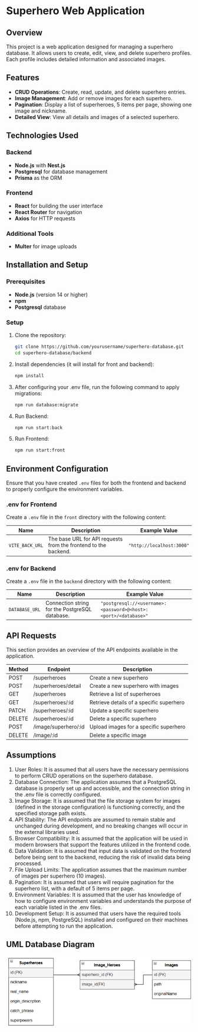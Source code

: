 # Superhero Web Application

## Overview

This project is a web application designed for managing a superhero database. It allows users to create, edit, view, and
delete superhero profiles. Each profile includes detailed information and associated images.

## Features

- **CRUD Operations**: Create, read, update, and delete superhero entries.
- **Image Management**: Add or remove images for each superhero.
- **Pagination**: Display a list of superheroes, 5 items per page, showing one image and nickname.
- **Detailed View**: View all details and images of a selected superhero.

## Technologies Used

### Backend

- **Node.js** with **Nest.js**
- **Postgresql** for database management
- **Prisma** as the ORM

### Frontend

- **React** for building the user interface
- **React Router** for navigation
- **Axios** for HTTP requests

### Additional Tools

- **Multer** for image uploads

## Installation and Setup

### Prerequisites

- **Node.js** (version 14 or higher)
- **npm**
- **Postgresql** database

### Setup

1. Clone the repository:
   ```bash
   git clone https://github.com/yourusername/superhero-database.git
   cd superhero-database/backend
2. Install dependencies (it will install for front and backend):
   ```bash
   npm install
3. After configuring your .env file, run the following command to apply migrations:
   ```bash
   npm run database:migrate
4. Run Backend:
   ```bash
   npm run start:back
5. Run Frontend:
   ```bash
   npm run start:front 
   ```

## Environment Configuration

Ensure that you have created `.env` files for both the frontend and backend to properly configure the environment
variables.

### .env for Frontend

Create a `.env` file in the `front` directory with the following content:

| Name            | Description                                                     | Example Value             |
|-----------------|-----------------------------------------------------------------|---------------------------|
| `VITE_BACK_URL` | The base URL for API requests from the frontend to the backend. | `"http://localhost:3000"` |

### .env for Backend

Create a `.env` file in the `backend` directory with the following content:

| Name           | Description                                    | Example Value                                                   |
|----------------|------------------------------------------------|-----------------------------------------------------------------|
| `DATABASE_URL` | Connection string for the PostgreSQL database. | `"postgresql://<username>:<password>@<host>:<port>/<database>"` |

## API Requests

This section provides an overview of the API endpoints available in the application.

| Method | Endpoint             | Description                              |
|--------|----------------------|------------------------------------------|
| POST   | /superheroes         | Create a new superhero                   |
| POST   | /superheroes/detail  | Create a new superhero with images       |
| GET    | /superheroes         | Retrieve a list of superheroes           |
| GET    | /superheroes/:id     | Retrieve details of a specific superhero |
| PATCH  | /superheroes/:id     | Update a specific superhero              |
| DELETE | /superheroes/:id     | Delete a specific superhero              |
| POST   | /image/superhero/:id | Upload images for a specific superhero   |
| DELETE | /image/:id           | Delete a specific image                  |

## Assumptions

1. User Roles: It is assumed that all users have the necessary permissions to perform CRUD operations on the superhero
   database.
2. Database Connection: The application assumes that a PostgreSQL database is properly set up and accessible, and the
   connection string in the .env file is correctly configured.
3. Image Storage: It is assumed that the file storage system for images (defined in the storage configuration) is
   functioning correctly, and the specified storage path exists.
4. API Stability: The API endpoints are assumed to remain stable and unchanged during development, and no breaking
   changes will occur in the external libraries used.
5. Browser Compatibility: It is assumed that the application will be used in modern browsers that support the features
   utilized in the frontend code.
6. Data Validation: It is assumed that input data is validated on the frontend before being sent to the backend,
   reducing the risk of invalid data being processed.
7. File Upload Limits: The application assumes that the maximum number of images per superhero (10 images).
8. Pagination: It is assumed that users will require pagination for the superhero list, with a default of 5 items per
   page.
9. Environment Variables: It is assumed that the user has knowledge of how to configure environment variables and
   understands the purpose of each variable listed in the .env files.
10. Development Setup: It is assumed that users have the required tools (Node.js, npm, PostgreSQL) installed and
    configured on their machines before attempting to run the application.

## UML Database Diagram

![UML Database Diagram](docs/database-diagram.png)